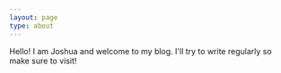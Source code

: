 ```yaml
---
layout: page
type: about
---
```


Hello! I am Joshua and welcome to my blog.    I'll try to write regularly so make sure to visit!
